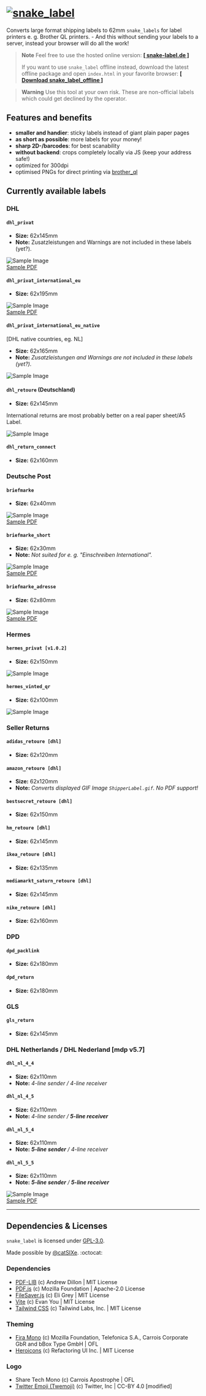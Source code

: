 # [![`snake_label`](/img/snake_label_header.webp)](https://snake-label.de)
Converts large format shipping labels to 62mm `snake_labels` for label printers e. g. Brother QL printers. - And this without sending your labels to a server, instead your browser will do all the work!

> **Note**
> Feel free to use the hosted online version: **[[ snake-label.de ]](https://snake-label.de)**
>
> If you want to use `snake_label` offline instead, download the latest offline package and open `index.html` in your favorite browser:
> **[[ Download snake_label_offline ]](https://github.com/typingbeaver/snake-label/archive/refs/heads/offline.zip)**

> **Warning**
> Use this tool at your own risk. These are non-official labels which could get declined by the operator.

## Features and benefits
- **smaller and handier**: sticky labels instead of giant plain paper pages
- **as short as possible**: more labels for your money!
- **sharp 2D-/barcodes**: for best scanability
- **without backend**: crops completely locally via JS (keep your address safe!)
- optimized for 300dpi
- optimised PNGs for direct printing via [brother_ql](https://github.com/pklaus/brother_ql)


Currently available labels
---------------------------

### DHL

#### `dhl_privat`
- **Size:** 62x145mm
- **Note:** Zusatzleistungen and Warnings are not included in these labels (yet?).

![Sample Image](/samples/dhl/dhl_privat.png) \
[Sample PDF](/samples/dhl/dhl_privat.pdf)

#### `dhl_privat_international_eu`
- **Size:** 62x195mm

![Sample Image](/samples/dhl/dhl_international_eu_privat.png) \
[Sample PDF](/samples/dhl/dhl_international_eu_privat.pdf)

#### `dhl_privat_international_eu_native`
[DHL native countries, eg. NL]
- **Size:** 62x165mm
- **Note:** *Zusatzleistungen and Warnings are not included in these labels (yet?).*

![Sample Image](/samples/dhl/dhl_international_eu_native_privat.png)
<!-- [Sample PDF]() -->

#### `dhl_retoure` (Deutschland)
- **Size:** 62x145mm

International returns are most probably better on a real paper sheet/A5 Label.

![Sample Image](/samples/dhl/dhl_retoure.png)
<!-- [Sample PDF]() -->

#### `dhl_return_connect`
- **Size:** 62x160mm

<!-- ![Sample Image]() -->
<!-- [Sample PDF]() -->

### Deutsche Post

#### `briefmarke`
- **Size:** 62x40mm

![Sample Image](/samples/deutsche_post/briefmarke.png) \
[Sample PDF](/samples/deutsche_post/briefmarke.pdf)

#### `briefmarke_short`
- **Size:** 62x30mm
- **Note:** *Not suited for e. g. "Einschreiben International".*

![Sample Image](/samples/deutsche_post/briefmarke_short.png) \
[Sample PDF](/samples/deutsche_post/briefmarke_short.pdf)

#### `briefmarke_adresse`
- **Size:** 62x80mm

![Sample Image](/samples/deutsche_post/briefmarke_adresse.png) \
[Sample PDF](/samples/deutsche_post/briefmarke_adresse.pdf)

### Hermes

#### `hermes_privat [v1.0.2]`
- **Size:** 62x150mm

![Sample Image](/samples/hermes/hermes_privat.png)

#### `hermes_vinted_qr`
- **Size:** 62x100mm

![Sample Image](/samples/hermes/hermes_vinted_qr.png)
<!-- [Sample PDF]() -->

### Seller Returns

#### `adidas_retoure [dhl]`
- **Size:** 62x120mm

<!-- ![Sample Image]() -->
<!-- [Sample PDF]() -->


#### `amazon_retoure [dhl]`
- **Size:** 62x120mm
- **Note:** *Converts displayed GIF Image `ShipperLabel.gif`. No PDF support!*

<!-- ![Sample Image]() -->
<!-- [Sample PDF]() -->

#### `bestsecret_retoure [dhl]`
- **Size:** 62x150mm

<!-- ![Sample Image]() -->
<!-- [Sample PDF]() -->

#### `hm_retoure [dhl]`
- **Size:** 62x145mm

<!-- ![Sample Image]() -->
<!-- [Sample PDF]() -->

#### `ikea_retoure [dhl]`
- **Size:** 62x135mm

<!-- ![Sample Image]() -->
<!-- [Sample PDF]() -->

#### `mediamarkt_saturn_retoure [dhl]`
- **Size:** 62x145mm

<!-- ![Sample Image]() -->
<!-- [Sample PDF]() -->

#### `nike_retoure [dhl]`
- **Size:** 62x160mm

<!-- ![Sample Image]() -->
<!-- [Sample PDF]() -->

### DPD

#### `dpd_packlink`
- **Size:** 62x180mm

<!-- ![Sample Image]() -->
<!-- [Sample PDF]() -->

#### `dpd_return`
- **Size:** 62x180mm

<!-- ![Sample Image]() -->
<!-- [Sample PDF]() -->

### GLS

#### `gls_return`
- **Size:** 62x145mm

<!-- ![Sample Image]() -->
<!-- [Sample PDF]() -->

### DHL Netherlands / DHL Nederland [mdp v5.7]

#### `dhl_nl_4_4`
- **Size:** 62x110mm
- **Note:** *4-line sender / 4-line receiver*

#### `dhl_nl_4_5`
- **Size:** 62x110mm
- **Note:** *4-line sender / **5-line receiver***

#### `dhl_nl_5_4`
- **Size:** 62x110mm
- **Note:** ***5-line sender** / 4-line receiver*

#### `dhl_nl_5_5`
- **Size:** 62x110mm
- **Note:** ***5-line sender** / **5-line receiver***

![Sample Image](/samples/dhl_netherlands/dhl_nl.png) \
[Sample PDF](/samples/dhl_netherlands/dhl_nl.pdf)

---
## Dependencies & Licenses
`snake_label` is licensed under [GPL-3.0](LICENSE).

Made possible by [@catSIXe](https://github.com/cheetahdotcat). :octocat:

### Dependencies
- [PDF-LIB](https://github.com/Hopding/pdf-lib) (c) Andrew Dillon | MIT License
- [PDF.js](https://github.com/mozilla/pdf.js) (c) Mozilla Foundation | Apache-2.0 License
- [FileSaver.js](https://github.com/eligrey/FileSaver.js) (c) Eli Grey | MIT License
- [Vite](https://github.com/vitejs/vite) (c) Evan You | MIT License
- [Tailwind CSS](https://github.com/tailwindlabs/tailwindcss) (c) Tailwind Labs, Inc. | MIT License

### Theming
- [Fira Mono](https://github.com/bBoxType/FiraSans) (c) Mozilla Foundation, Telefonica S.A., Carrois Corporate GbR and bBox Type GmbH | OFL
- [Heroicons](https://github.com/tailwindlabs/heroicons) (c) Refactoring UI Inc. | MIT License

### Logo
 - Share Tech Mono (c) Carrois Apostrophe | OFL
 - [Twitter Emoji (Twemoji)](https://github.com/twitter/twemoji) (c) Twitter, Inc | CC-BY 4.0 [modified]
